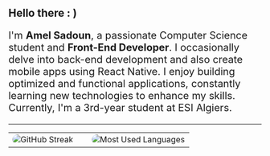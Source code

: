 ## Hello there  : )

<p style="font-size: 20px">
I'm <span style="font-weight:bold">Amel Sadoun</span>, a passionate Computer Science student and <span style="font-weight:bold">Front-End Developer</span>. I occasionally delve into back-end development and also create mobile apps using React Native. I enjoy building optimized and functional applications, constantly learning new technologies to enhance my skills. Currently, I'm a 3rd-year student at ESI Algiers.
</p>

---

<div align="center">
  <table>
    <tr>
      <td><img src="https://streak-stats.demolab.com?user=amelsadoun&theme=synthwave&border_radius=20" alt="GitHub Streak" style="border-radius: 20px; margin-right: 20px;" /></td>
      <td><img src="https://github-readme-stats.vercel.app/api/top-langs/?username=amelsadoun&layout=compact&theme=synthwave&hide_border=true" alt="Most Used Languages" style="border-radius: 20px; border:1.2px solid white" /></td>
    </tr>
  </table>
</div>

